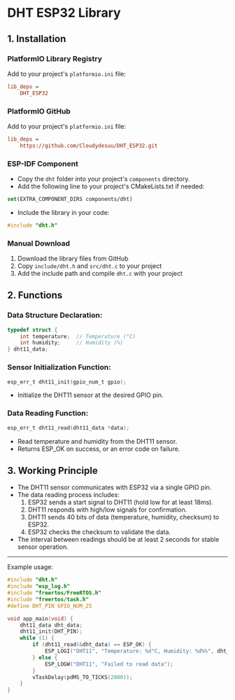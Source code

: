 # DHT ESP32 Library

## 1. Installation

### PlatformIO Library Registry
Add to your project's `platformio.ini` file:
```ini
lib_deps = 
    DHT_ESP32
```

### PlatformIO GitHub
Add to your project's `platformio.ini` file:
```ini
lib_deps = 
    https://github.com/Cloudydesuu/DHT_ESP32.git
```

### ESP-IDF Component
- Copy the `dht` folder into your project's `components` directory.
- Add the following line to your project's CMakeLists.txt if needed:
```cmake
set(EXTRA_COMPONENT_DIRS components/dht)
```
- Include the library in your code:
```c
#include "dht.h"
```

### Manual Download
1. Download the library files from GitHub
2. Copy `include/dht.h` and `src/dht.c` to your project
3. Add the include path and compile `dht.c` with your project

## 2. Functions

### Data Structure Declaration:
```c
typedef struct {
    int temperature;  // Temperature (°C)
    int humidity;     // Humidity (%)
} dht11_data;
```

### Sensor Initialization Function:
```c
esp_err_t dht11_init(gpio_num_t gpio);
```
- Initialize the DHT11 sensor at the desired GPIO pin.

### Data Reading Function:
```c
esp_err_t dht11_read(dht11_data *data);
```
- Read temperature and humidity from the DHT11 sensor.
- Returns ESP_OK on success, or an error code on failure.

## 3. Working Principle

- The DHT11 sensor communicates with ESP32 via a single GPIO pin.
- The data reading process includes:
    1. ESP32 sends a start signal to DHT11 (hold low for at least 18ms).
    2. DHT11 responds with high/low signals for confirmation.
    3. DHT11 sends 40 bits of data (temperature, humidity, checksum) to ESP32.
    4. ESP32 checks the checksum to validate the data.
- The interval between readings should be at least 2 seconds for stable sensor operation.

---

Example usage:
```c
#include "dht.h"
#include "esp_log.h"
#include "freertos/FreeRTOS.h"
#include "freertos/task.h"
#define DHT_PIN GPIO_NUM_25

void app_main(void) {
    dht11_data dht_data;
    dht11_init(DHT_PIN);
    while (1) {
        if (dht11_read(&dht_data) == ESP_OK) {
            ESP_LOGI("DHT11", "Temperature: %d°C, Humidity: %d%%", dht_data.temperature, dht_data.humidity);
        } else {
            ESP_LOGW("DHT11", "Failed to read data");
        }
        vTaskDelay(pdMS_TO_TICKS(2000));
    }
}
```
